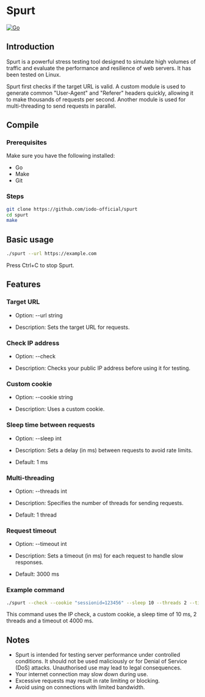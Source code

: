 # Spurt
[![Go](https://github.com/zer-far/spurt/workflows/Go/badge.svg)](https://github.com/zer-far/spurt/actions?query=workflow%3A%22Go%22)

## Introduction

Spurt is a powerful stress testing tool designed to simulate high volumes of traffic and evaluate the performance and resilience of web servers. It has been tested on Linux.

Spurt first checks if the target URL is valid. A custom module is used to generate common "User-Agent" and "Referer" headers quickly, allowing it to make thousands of requests per second. Another module is used for multi-threading to send requests in parallel.

## Compile

### Prerequisites

Make sure you have the following installed:
- Go
- Make
- Git

### Steps

```bash
git clone https://github.com/iodo-official/spurt
cd spurt
make
```

## Basic usage

```bash
./spurt --url https://example.com
```

Press Ctrl+C to stop Spurt.

## Features

### Target URL

- Option: --url string

- Description: Sets the target URL for requests.

### Check IP address

- Option: --check

- Description: Checks your public IP address before using it for testing.

### Custom cookie

- Option: --cookie string

- Description: Uses a custom cookie.

### Sleep time between requests

- Option: --sleep int

- Description: Sets a delay (in ms) between requests to avoid rate limits.

- Default: 1 ms

### Multi-threading

- Option: --threads int
  
- Description: Specifies the number of threads for sending requests.
  
- Default: 1 thread

### Request timeout

- Option: --timeout int
  
- Description: Sets a timeout (in ms) for each request to handle slow responses.
  
- Default: 3000 ms

### Example command

```bash
./spurt --check --cookie "sessionid=123456" --sleep 10 --threads 2 --timeout 4000 --url https://example.com
```

This command uses the IP check, a custom cookie, a sleep time of 10 ms, 2 threads and a timeout ot 4000 ms.

## Notes

- Spurt is intended for testing server performance under controlled conditions. It should not be used maliciously or for Denial of Service (DoS) attacks. Unauthorised use may lead to legal consequences.
-   Your internet connection may slow down during use.
-   Excessive requests may result in rate limiting or blocking.
-   Avoid using on connections with limited bandwidth.
